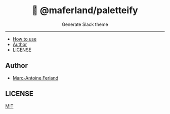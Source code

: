 <div align="center">
<h1>🎨 @maferland/paletteify</h1>

<p>Generate Slack theme</p>
</div>

---

<!-- START doctoc generated TOC please keep comment here to allow auto update -->
<!-- DON'T EDIT THIS SECTION, INSTEAD RE-RUN doctoc TO UPDATE -->

- [How to use](#how-to-use)
- [Author](#author)
- [LICENSE](#license)

<!-- END doctoc generated TOC please keep comment here to allow auto update -->

## Author

- [Marc-Antoine Ferland](https://maferland.com)

## LICENSE

[MIT](LICENSE)
